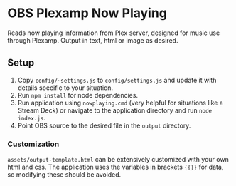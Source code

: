# OBS Plexamp Now Playing
Reads now playing information from Plex server, designed for music use through Plexamp. Output in text, html or image as desired.

## Setup
1. Copy `config/~settings.js` to `config/settings.js` and update it with details specific to your situation.
2. Run `npm install` for node dependencies.
3. Run application using `nowplaying.cmd` (very helpful for situations like a Stream Deck) or navigate to the application directory and run `node index.js`.
4. Point OBS source to the desired file in the `output` directory.

### Customization
`assets/output-template.html` can be extensively customized with your own html and css. The application uses the variables in brackets `{{}}` for data, so modifying these should be avoided.